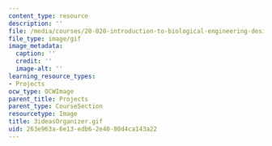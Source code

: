 ```yaml
---
content_type: resource
description: ''
file: /media/courses/20-020-introduction-to-biological-engineering-design-spring-2009/263e963a6e13edb62e4080d4ca143a22_3ideasOrganizer.gif
file_type: image/gif
image_metadata:
  caption: ''
  credit: ''
  image-alt: ''
learning_resource_types:
- Projects
ocw_type: OCWImage
parent_title: Projects
parent_type: CourseSection
resourcetype: Image
title: 3ideasOrganizer.gif
uid: 263e963a-6e13-edb6-2e40-80d4ca143a22
---
```

